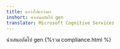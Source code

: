 ```yaml
---
title: แกว่งไปแกว่งมา
inshort: นำเสนอถัดไป gen
translator: Microsoft Cognitive Services
---
```


นำเสนอถัดไป gen
{%รวม compliance.html %}

